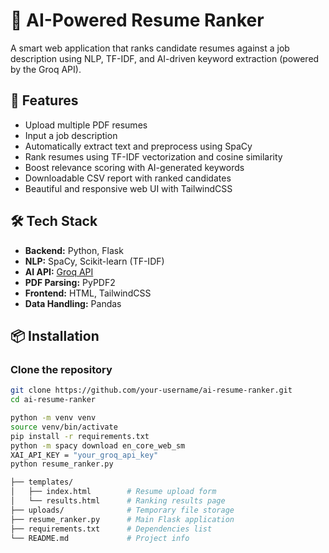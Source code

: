 # 🧠 AI-Powered Resume Ranker

A smart web application that ranks candidate resumes against a job description using NLP, TF-IDF, and AI-driven keyword extraction (powered by the Groq API).

## 🚀 Features
- Upload multiple PDF resumes
- Input a job description
- Automatically extract text and preprocess using SpaCy
- Rank resumes using TF-IDF vectorization and cosine similarity
- Boost relevance scoring with AI-generated keywords
- Downloadable CSV report with ranked candidates
- Beautiful and responsive web UI with TailwindCSS

## 🛠️ Tech Stack
- **Backend:** Python, Flask
- **NLP:** SpaCy, Scikit-learn (TF-IDF)
- **AI API:** [Groq API](https://groq.com/)
- **PDF Parsing:** PyPDF2
- **Frontend:** HTML, TailwindCSS
- **Data Handling:** Pandas

## 📦 Installation

### Clone the repository
```bash
git clone https://github.com/your-username/ai-resume-ranker.git
cd ai-resume-ranker

python -m venv venv
source venv/bin/activate
pip install -r requirements.txt
python -m spacy download en_core_web_sm
XAI_API_KEY = "your_groq_api_key"
python resume_ranker.py

├── templates/
│   ├── index.html        # Resume upload form
│   └── results.html      # Ranking results page
├── uploads/              # Temporary file storage
├── resume_ranker.py      # Main Flask application
├── requirements.txt      # Dependencies list
└── README.md             # Project info
